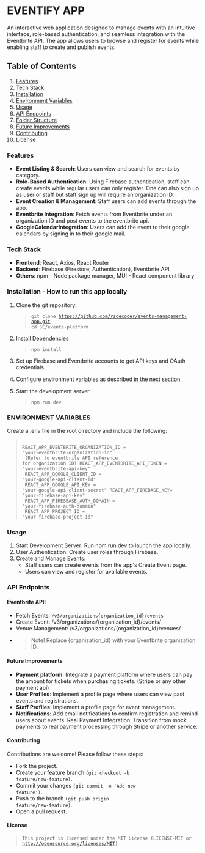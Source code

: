 # EVENTIFY APP

<p>An interactive web application designed to manage events with an intuitive interface, role-based authentication, and seamless integration with the Eventbrite API. The app allows users to browse and register for events while enabling staff to create and publish events.</p>

## Table of Contents

1. [Features](#features)
2. [Tech Stack](#tech-stack)
3. [Installation](#installation)
4. [Environment Variables](#environment-variables)
5. [Usage](#usage)
6. [API Endpoints](#api-endpoints)
7. [Folder Structure](#folder-structure)
8. [Future Improvements](#future-improvements)
9. [Contributing](#contributing)
10. [License](#license)

### Features

- **Event Listing & Search**: Users can view and search for events by category.
- **Role-Based Authentication**: Using Firebase authentication, staff can create events while regular users can only register. One can also sign up as user or staff but staff sign up will require an organization ID.
- **Event Creation & Management**: Staff users can add events through the app.
- **Eventbrite Integration**: Fetch events from Eventbrite under an organization ID and post events to the eventbrite api.
- **GoogleCalendarIntegration**: Users can add the event to their google calendars by signing in to their google mail.

### Tech Stack

- **Frontend**: React, Axios, React Router
- **Backend**: Firebase (Firestore, Authentication), Eventbrite API
- **Others**: npm - Node package manager, MUI - React component library

### Installation - How to run this app locally

1. Clone the git repository:

   > <code>git clone https://github.com/rsdecoder/events-management-app.git
   > cd SE/events-platform</code>

2. Install Dependencies

   > <code>npm install</code>

3. Set up Firebase and Eventbrite accounts to get API keys and OAuth credentials.

4. Configure environment variables as described in the next section.

5. Start the development server:

   > <code>npm run dev</code>

### ENVIRONMENT VARIABLES

Create a .env file in the root directory and include the following:

> <code><br>REACT_APP_EVENTBRITE_ORGANIZATION_ID = "your-eventbrite-organization-id"<br> (Refer to eventbrite API reference for organization ID)
> REACT_APP_EVENTBRITE_API_TOKEN = "your-eventbrite-api-key"<br>
> REACT_APP_GOOGLE_CLIENT_ID = "your-google-api-client-id"<br>
> REACT_APP_GOOGLE_API_KEY = "your-google-api-client-secret"
> REACT_APP_FIREBASE_KEY= "your-firebase-api-key"<br>
> REACT_APP_FIRESBASE_AUTH_DOMAIN = "your-firebase-auth-domain"<br>
> REACT_APP_PROJECT_ID = "your-firebase-project-id"<br></code>

### Usage

1. Start Development Server: Run npm run dev to launch the app locally.
2. User Authentication: Create user roles through Firebase.
3. Create and Manage Events:
   - Staff users can create events from the app's Create Event page.
   - Users can view and register for available events.

### API Endpoints

#### Eventbrite API:

- Fetch Events: <code>/v3/organizations{organization_id}/events</code>
- Create Event: /v3/organizations/{organization_id}/events/
- Venue Management: /v3/organizations/{organization_id}/venues/
- > Note!
  > Replace {organization_id} with your Eventbrite organization ID.

#### Future Improvements

- <b>Payment platform</b>: Integrate a payment platform where users can pay the amount for tickets when purchasing tickets. (Stripe or any other payment api)
- <b>User Profiles</b>: Implement a profile page where users can view past events and registrations.
- <b>Staff Profiles</b>: Implement a profile page for event management.
- <b>Notifications</b>: Add email notifications to confirm registration and remind users about events.
  Real Payment Integration: Transition from mock payments to real payment processing through Stripe or another service.

#### Contributing

Contributions are welcome! Please follow these steps:

- Fork the project.
- Create your feature branch <code>(git checkout -b feature/new-feature)</code>.
- Commit your changes <code>(git commit -m 'Add new feature')</code>.
- Push to the branch <code>(git push origin feature/new-feature)</code>.
- Open a pull request.

#### License

><code>This project is licensed under the MIT License
(LICENSE-MIT or http://opensource.org/licenses/MIT)</code>


